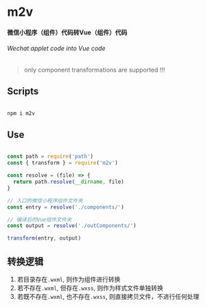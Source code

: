 # m2v

#### 微信小程序（组件）代码转Vue（组件）代码
###### Wechat applet code into Vue code

> only component transformations are supported !!!

## Scripts

```sh

npm i m2v

```

## Use


```js

const path = require('path')
const { transform } = require('m2v')

const resolve = (file) => {
  return path.resolve(__dirname, file)
}

// 入口的微信小程序组件文件夹
const entry = resolve('./components/')

// 编译后的Vue组件文件夹
const output = resolve('./outComponents/')

transform(entry, output)

```

## 转换逻辑

1. 若目录存在`.wxml`, 则作为组件进行转换
2. 若不存在`.wxml`, 但存在`.wxss`, 则作为样式文件单独转换
3. 若既不存在`.wxml`, 也不存在`.wxss`, 则直接拷贝文件，不进行任何处理
